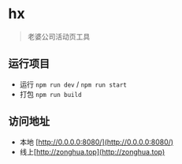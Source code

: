 # hx

> 老婆公司活动页工具

## 运行项目
  * 运行 `npm run dev` / `npm run start`
  * 打包 `npm run build`
## 访问地址
  * 本地 [http://0.0.0.0:8080/](http://0.0.0.0:8080/)
  * 线上[http://zonghua.top](http://zonghua.top)